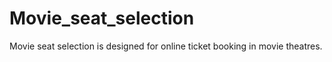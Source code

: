 # Movie_seat_selection
Movie seat selection is designed for online ticket booking in movie theatres.
